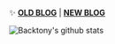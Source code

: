 ✨  **[OLD BLOG](https://pos04167.tistory.com/)** | **[NEW BLOG](https://velog.io/@geon_km)** 


![Backtony's github stats](https://github-readme-stats.vercel.app/api?username=KMGeon&show_icons=true&theme=merko)



